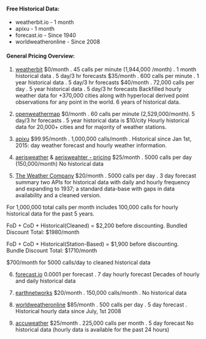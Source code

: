 #### Free Historical Data:

* weatherbit.io - 1 month
* apixu - 1 month
* forecast.io - Since 1940
* worldweatheronline - Since 2008

#### General Pricing Overview:

1. [weatherbit](https://www.weatherbit.io/pricing)
$0/month . 45 calls per minute (1,944,000 /month) . 1 month historical data . 5 day/3 hr forecasts
$35/month . 600 calls per minute . 1 year historical data . 5 day/3 hr forecasts
$40/month . 72,000 calls per day . 5 year historical data . 5 day/3 hr forecasts
Backfilled hourly weather data for +370,000 cities along with hyperlocal derived point observations for any point in the world. 6 years of historical data.

2. [openweathermap](https://openweathermap.org/price)
$0/month . 60 calls per minute (2,529,000/month). 5 day/3 hr forecasts . 5 year historical data is $10/city
Hourly historical data for 20,000+ cities and for majority of weather stations.

3. [apixu](https://www.apixu.com/pricing.aspx)
$99.95/month . 1,000,000 calls/month . 
Historical since Jan 1st, 2015: day weather forecast and hourly weather information.

4. [aerisweather](https://www.aerisweather.com/signup) & [aerisweahter - pricing](https://www.aerisweather.com/signup/pricing/)
$25/month . 5000 calls per day (150,000/month)
No historical data

5. [The Weather Company](https://www.wunderground.com/weather/api/d/pricing.html)
$20/month . 5000 calls per day . 3 day forecast summary
two APIs for historical data with daily and hourly frequency and expanding to 1937; a standard data-base with gaps in data availability and a cleaned version.

  For 1,000,000  total calls per month includes 100,000 calls for hourly historical data for the past 5 years.

  FoD + CoD + Historical(Cleaned)  = $2,200 before discounting. 
  Bundled Discount Total: $1980/month

  FoD + CoD + Historical(Station-Based) = $1,900 before discounting.  
  Bundle Discount Total: $1710/month

  $700/month for 5000 calls/day to cleaned historical data

6. [forecast.io](https://darksky.net/dev/)
0.0001 per forecast . 7 day hourly forecast
Decades of hourly and daily historical data 

7. [earthnetworks](https://www.earthnetworks.com/product/data-analytical-model-delivery/sferic-api/)
$20/month . 150,000 calls/month . No historical data

8. [worldweatheronline](https://developer.worldweatheronline.com/api/pricing.aspx)
$85/month . 500 calls per day . 5 day forecast . 
Historical hourly data since July, 1st 2008

9. [accuweather](https://developer.accuweather.com/)
$25/month . 225,000 calls per month . 5 day forecast
No historical data (hourly data is available for the past 24 hours)
